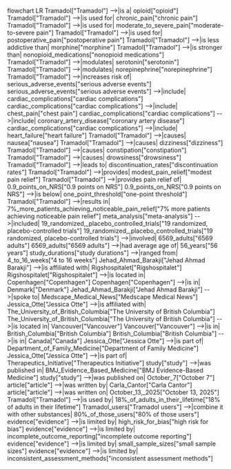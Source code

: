 flowchart LR
    Tramadol["Tramadol"] -->|is a| opioid["opioid"]
    Tramadol["Tramadol"] -->|is used for| chronic_pain["chronic pain"]
    Tramadol["Tramadol"] -->|is used for| moderate_to_severe_pain["moderate-to-severe pain"]
    Tramadol["Tramadol"] -->|is used for| postoperative_pain["postoperative pain"]
    Tramadol["Tramadol"] -->|is less addictive than| morphine["morphine"]
    Tramadol["Tramadol"] -->|is stronger than| nonopioid_medications["nonopioid medications"]
    Tramadol["Tramadol"] -->|modulates| serotonin["serotonin"]
    Tramadol["Tramadol"] -->|modulates| norepinephrine["norepinephrine"]
    Tramadol["Tramadol"] -->|increases risk of| serious_adverse_events["serious adverse events"]
    serious_adverse_events["serious adverse events"] -->|include| cardiac_complications["cardiac complications"]
    cardiac_complications["cardiac complications"] -->|include| chest_pain["chest pain"]
    cardiac_complications["cardiac complications"] -->|include| coronary_artery_disease["coronary artery disease"]
    cardiac_complications["cardiac complications"] -->|include| heart_failure["heart failure"]
    Tramadol["Tramadol"] -->|causes| nausea["nausea"]
    Tramadol["Tramadol"] -->|causes| dizziness["dizziness"]
    Tramadol["Tramadol"] -->|causes| constipation["constipation"]
    Tramadol["Tramadol"] -->|causes| drowsiness["drowsiness"]
    Tramadol["Tramadol"] -->|leads to| discontinuation_rates["discontinuation rates"]
    Tramadol["Tramadol"] -->|provides| modest_pain_relief["modest pain relief"]
    Tramadol["Tramadol"] -->|provides pain relief of| 0.9_points_on_NRS["0.9 points on NRS"]
    0.9_points_on_NRS["0.9 points on NRS"] -->|is below| one_point_threshold["one-point threshold"]
    Tramadol["Tramadol"] -->|results in| 7%_more_patients_achieving_noticeable_pain_relief["7% more patients achieving noticeable pain relief"]
    meta_analysis["meta-analysis"] -->|included| 19_randomized,_placebo_controlled_trials["19 randomized, placebo-controlled trials"]
    19_randomized,_placebo_controlled_trials["19 randomized, placebo-controlled trials"] -->|involved| 6569_adults["6569 adults"]
    6569_adults["6569 adults"] -->|had average age of| 56_years["56 years"]
    study_durations["study durations"] -->|ranged from| 4_to_16_weeks["4 to 16 weeks"]
    Jehad_Ahmad_Barakji["Jehad Ahmad Barakji"] -->|is affiliated with| Rigshospitalet["Rigshospitalet"]
    Rigshospitalet["Rigshospitalet"] -->|is located in| Copenhagen["Copenhagen"]
    Copenhagen["Copenhagen"] -->|is in| Denmark["Denmark"]
    Jehad_Ahmad_Barakji["Jehad Ahmad Barakji"] -->|spoke to| Medscape_Medical_News["Medscape Medical News"]
    Jessica_Otte["Jessica Otte"] -->|is affiliated with| The_University_of_British_Columbia["The University of British Columbia"]
    The_University_of_British_Columbia["The University of British Columbia"] -->|is located in| Vancouver["Vancouver"]
    Vancouver["Vancouver"] -->|is in| British_Columbia["British Columbia"]
    British_Columbia["British Columbia"] -->|is in| Canada["Canada"]
    Jessica_Otte["Jessica Otte"] -->|is part of| Department_of_Family_Medicine["Department of Family Medicine"]
    Jessica_Otte["Jessica Otte"] -->|is part of| Therapeutics_Initiative["Therapeutics Initiative"]
    study["study"] -->|was published in| BMJ_Evidence_Based_Medicine["BMJ Evidence-Based Medicine"]
    study["study"] -->|was published on| October_7["October 7"]
    article["article"] -->|was written by| Carla_Cantor["Carla Cantor"]
    article["article"] -->|was written on| October_13,_2025["October 13, 2025"]
    Tramadol["Tramadol"] -->|is used by| 18%_of_adults_in_their_lifetime["18% of adults in their lifetime"]
    Tramadol_users["Tramadol users"] -->|combine it with other substances| 80%_of_those_users["80% of those users"]
    evidence["evidence"] -->|is limited by| high_risk_for_bias["high risk for bias"]
    evidence["evidence"] -->|is limited by| incomplete_outcome_reporting["incomplete outcome reporting"]
    evidence["evidence"] -->|is limited by| small_sample_sizes["small sample sizes"]
    evidence["evidence"] -->|is limited by| inconsistent_assessment_methods["inconsistent assessment methods"]